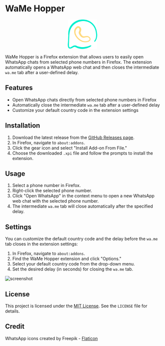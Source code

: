 # WaMe Hopper

<p align="center">
  <img src="icons/icon96.png">
  
  WaMe Hopper is a Firefox extension that allows users to easily open WhatsApp chats from selected phone numbers in Firefox. The extension automatically opens a WhatsApp web chat and then closes the intermediate `wa.me` tab after a user-defined delay.
</p>

## Features

- Open WhatsApp chats directly from selected phone numbers in Firefox
- Automatically close the intermediate `wa.me` tab after a user-defined delay
- Customize your default country code in the extension settings

## Installation

1. Download the latest release from the [GitHub Releases page](https://github.com/Beinish/wame-hopper/releases).
2. In Firefox, navigate to `about:addons`.
3. Click the gear icon and select "Install Add-on From File."
4. Choose the downloaded `.xpi` file and follow the prompts to install the extension.

## Usage

1. Select a phone number in Firefox.
2. Right-click the selected phone number.
3. Click "Open WhatsApp" in the context menu to open a new WhatsApp web chat with the selected phone number.
4. The intermediate `wa.me` tab will close automatically after the specified delay.

## Settings

You can customize the default country code and the delay before the `wa.me` tab closes in the extension settings:

1. In Firefox, navigate to `about:addons`.
2. Find the WaMe Hopper extension and click "Options."
3. Select your default country code from the drop-down menu.
4. Set the desired delay (in seconds) for closing the `wa.me` tab.

![screenshot](https://i.imgur.com/vRYoRfG.png)

## License

This project is licensed under the [MIT License](LICENSE). See the `LICENSE` file for details.

## Credit

WhatsApp icons created by Freepik - [Flaticon](https://www.flaticon.com/free-icons/whatsap)